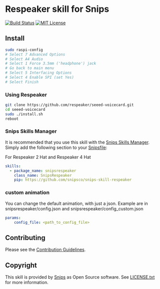 # Respeaker skill for Snips

[![Build Status](https://travis-ci.org/snipsco/snips-skill-hue.svg)](https://travis-ci.org/snipsco/snips-skill-hue)
[![MIT License](https://img.shields.io/badge/license-MIT-blue.svg)](https://raw.githubusercontent.com/snipsco/snips-skill-hue/master/LICENSE.txt)

## Install
```sh
sudo raspi-config
# Select 7 Advanced Options
# Select A4 Audio
# Select 1 Force 3.5mm ('headphone') jack
# Go back to main menu
# Select 5 Interfacing Options
# Select 4 Enable SPI (set Yes)
# Select Finish
```
### Using Respeaker
```sh
git clone https://github.com/respeaker/seeed-voicecard.git
cd seeed-voicecard
sudo ./install.sh
reboot
```

### Snips Skills Manager

It is recommended that you use this skill with the [Snips Skills Manager](https://github.com/snipsco/snipsskills). Simply add the following section to your [Snipsfile](https://github.com/snipsco/snipsskills/wiki/The-Snipsfile):

For Respeaker 2 Hat and Respeaker 4 Hat
```yaml
skills:
  - package_name: snipsrespeaker
    class_name: SnipsRespeaker
    pip: https://github.com/snipsco/snips-skill-respeaker
```      

### custom animation

You can change the default animation, with just a json.
Example are in snipsrespeaker/config.json and snipsrespeaker/config\_custom.json

```yaml
params:
    config_file: <path_to_config_file>
```
## Contributing

Please see the [Contribution Guidelines](https://github.com/snipsco/snips-skill-hue/blob/master/CONTRIBUTING.rst).

## Copyright

This skill is provided by [Snips](https://www.snips.ai) as Open Source software. See [LICENSE.txt](https://github.com/snipsco/snips-skill-hue/blob/master/LICENSE.txt) for more information.
